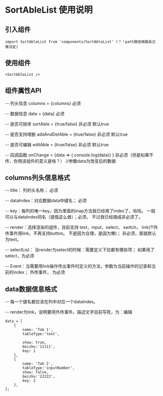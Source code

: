 # SortAbleList 使用说明

## 引入组件 
```
import SortAbleList from 'components/SortAbleList' (？！path路径根据自己情况定)
```

## 使用组件 
```
<SortAbleList />
```

## 组件属性API
-- 列头信息 columns = {columns} 必须

-- 数据信息 data = {data} 必须

-- 是否可排序 sortAble = {true/false} 非必须 默认true

-- 是否支持增删  addAndDelAble = {true/false} 非必须 默认true

-- 是否可编辑    editAble = {true/false} 非必须 默认true

-- 回调函数 onChange = {data => { console.log(data)} } 非必须（但是如果不传，你用该组件的意义是啥？） //参数data为改变后的数据 


## columns列头信息格式
-- title： 列的头名称； 必须

-- dataIndex：对应数据data中键名； 必须

-- key：每列的唯一key，因为里面的map方法我已经用了index了，哈哈。 一般可以与dataIndex同名（提倡这么做）；必须， 不过我已经搞成非必须了。

-- render：选择渲染的组件，目前支持 text，input，select， switch， link(?!外传事件用link，不再支持button。 不是因为合理，是因为懒)；
   非必须，那就默认为text。

-- selectList： 当render为select的时候：需要定义下拉都有哪些项； 如果用了select，为必须

-- Event：当需要用link操作传出事件时定义的方法，参数为当前操作的记录和当前的index； 外传事件， 为必须


## data数据信息格式

-- 每一个键名都应该在列中对应一个dataIndex。

-- render为link，说明要用外传事件。描述文字目前写死，为：编辑


```
data = [
    { 
        name: 'Tab 1',
        tableType:'text', 

        show: true, 
        beizhu:'11111', 
        key: 1
    },
    { 
        name: 'Tab 2',
        tableType:'inputNumber', 
        show: false, 
        beizhu:'22222', 
        key: 2 
    },
];
```